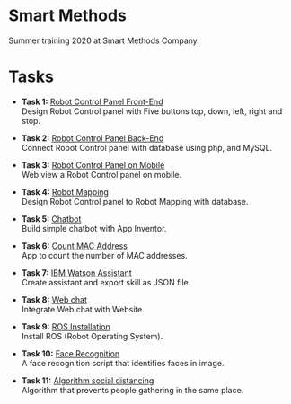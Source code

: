 # Smart Methods 
Summer training 2020 at Smart Methods Company. 

# Tasks
* **Task 1:** [Robot Control Panel Front-End](https://github.com/ITReema/SmartMethods/tree/master/Control)</br>
Design Robot Control panel with Five buttons top, down, left, right and stop. 

* **Task 2:** [Robot Control Panel Back-End](https://github.com/ITReema/SmartMethods/tree/master/Control_Panel)</br>
Connect Robot Control panel with database using php, and MySQL.

* **Task 3:** [Robot Control Panel on Mobile](https://github.com/ITReema/SmartMethods/tree/master/WebView)</br>
Web view a Robot Control panel on mobile.

* **Task 4:** [Robot Mapping](https://github.com/ITReema/SmartMethods/tree/master/Robot_Mapping)</br>
Design Robot Control panel to Robot Mapping with database.

* **Task 5:** [Chatbot](https://github.com/ITReema/SmartMethods/tree/master/chatbot)</br>
Build simple chatbot with App Inventor.

* **Task 6:** [Count MAC Address](https://github.com/ITReema/SmartMethods/tree/master/Safe%20Distance)</br>
App to count the number of MAC addresses.

* **Task 7:** [IBM Watson Assistant](https://github.com/ITReema/SmartMethods/tree/master/IBM%20Watson%20Assistant)</br>
Create assistant and export skill as JSON file.

* **Task 8:** [Web chat](https://github.com/ITReema/SmartMethods/tree/master/Web%20Chat)</br>
Integrate Web chat with Website.

* **Task 9:** [ROS Installation](https://github.com/ITReema/SmartMethods/tree/master/ROS%20Installation)</br>
Install ROS (Robot Operating System).

* **Task 10:** [Face Recognition](https://github.com/ITReema/SmartMethods/tree/master/Face%20Recognition)</br>
A face recognition script that identifies faces in image.

* **Task 11:** [Algorithm social distancing](https://github.com/ITReema/SmartMethods/tree/master/Algorithm%20social%20distancing)</br>
Algorithm that prevents people gathering in the same place.

